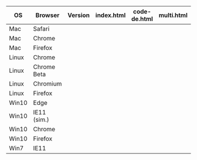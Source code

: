 OS    | Browser     | Version | index.html | code-de.html | multi.html | fedeo.html | landsat.html
----- | ----------- | ------- | ---------- | ------------ | ---------- | ---------- | ------------
Mac   | Safari      |         |            |              |            |            |
Mac   | Chrome      |         |            |              |            |            |
Mac   | Firefox     |         |            |              |            |            |
Linux | Chrome      |         |            |              |            |            |
Linux | Chrome Beta |         |            |              |            |            |
Linux | Chromium    |         |            |              |            |            |
Linux | Firefox     |         |            |              |            |            |
Win10 | Edge        |         |            |              |            |            |
Win10 | IE11 (sim.) |         |            |              |            |            |
Win10 | Chrome      |         |            |              |            |            |
Win10 | Firefox     |         |            |              |            |            |
Win7  | IE11        |         |            |              |            |            |

